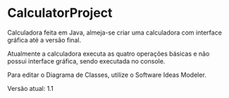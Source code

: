 # CalculatorProject
Calculadora feita em Java, almeja-se criar uma calculadora com interface gráfica até a versão final.

Atualmente a calculadora executa as quatro operações básicas e não possui interface gráfica, sendo executada no console.

Para editar o Diagrama de Classes, utilize o Software Ideas Modeler.

Versão atual: 1.1
